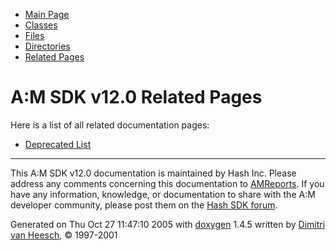 <div class="tabs">

- [Main Page](index.md)
- [Classes](annotated.md)
- [Files](files.md)
- [Directories](dirs.md)
- <span id="current">[Related Pages](pages.md)</span>

</div>

# A:M SDK v12.0 Related Pages

Here is a list of all related documentation pages:

- <a href="deprecated.md" class="el">Deprecated List</a>

------------------------------------------------------------------------

<span class="small">This A:M SDK v12.0 documentation is maintained by Hash Inc. Please address any comments concerning this documentation to [AMReports](http://www.hash.com/reports). If you have any information, knowledge, or documentation to share with the A:M developer community, please post them on the [Hash SDK forum](http://www.hash.com/forums/index.php?showforum=11).</span>

Generated on Thu Oct 27 11:47:10 2005 with [<span class="image placeholder" original-image-src="doxygen.png" original-image-title="" height="45" width="100" align="middle" border="0">doxygen</span>](http://www.doxygen.org/index.html) 1.4.5 written by [Dimitri van Heesch](mailto:dimitri@stack.nl), © 1997-2001
